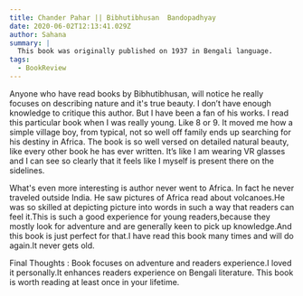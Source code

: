 ```yaml
---
title: Chander Pahar || Bibhutibhusan  Bandopadhyay
date: 2020-06-02T12:13:41.029Z
author: Sahana
summary: |
  This book was originally published on 1937 in Bengali language.
tags:
  - BookReview
---
```


   Anyone who have read books by Bibhutibhusan, will notice he really focuses on describing nature and it's true beauty. I don’t have enough knowledge to critique this author. But I have been a fan of his works.
   I read this particular book when I was really young. Like 8 or 9. It moved me how a simple village boy, from typical, not so well off family ends up searching for his destiny in Africa. The book is so well versed on detailed natural beauty, like every other book he has ever written. It’s like I am wearing VR glasses and I can see so clearly that it feels like I myself is present there on the sidelines.

What's even more interesting is author never went to Africa. In fact he never traveled outside India. He saw pictures of Africa read about volcanoes.He was so skilled at depicting picture into words in such a way that readers can feel it.This is such a good experience for young readers,because they mostly look for adventure and are generally keen to pick up knowledge.And this book is just perfect for that.I have read this book many times and will do again.It never gets old.

Final Thoughts : Book focuses on adventure and readers experience.I loved it personally.It enhances readers experience on Bengali literature. This book is worth reading at least once in your lifetime.


